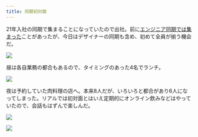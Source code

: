 ```yaml
---
title: 同期初対面
---
```


21年入社の同期で集まることになっていたので出社。前に[エンジニア同期では集まった](/articles/20230621)ことがあったが、今日はデザイナーの同期も含め、初めて全員が揃う機会だ。

![](https://photos.apkas.net/medium/202312/20231218-101135.webp)

昼は各自業務の都合もあるので、タイミングのあった4名でランチ。

![](https://photos.apkas.net/medium/202312/20231218-132737.webp)

夜は予約していた肉料理の店へ。本来8人だが、いろいろと都合があり6人になってしまった。リアルでは初対面とはいえ定期的にオンライン飲みなどはやっていたので、会話もはずんで楽しんだ。

![](https://photos.apkas.net/medium/202312/20231218-201837.webp)

![](https://photos.apkas.net/medium/202312/20231218-202642.webp)
